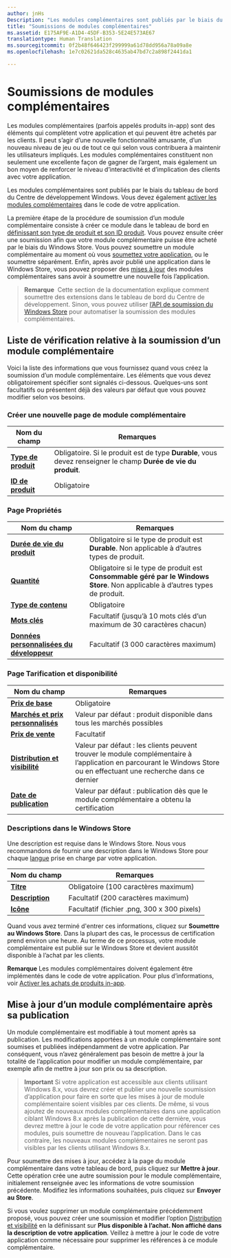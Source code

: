 ```yaml
---
author: jnHs
Description: "Les modules complémentaires sont publiés par le biais du tableau de bord du Centre de développement Windows."
title: "Soumissions de modules complémentaires"
ms.assetid: E175AF9E-A1D4-45DF-B353-5E24E573AE67
translationtype: Human Translation
ms.sourcegitcommit: 0f2b48f646423f299999a61d78dd956a78a09a8e
ms.openlocfilehash: 1e7c02621da528c4635ab47bd7c2a898f2441da1

---
```


# <a name="add-on-submissions"></a>Soumissions de modules complémentaires

Les modules complémentaires (parfois appelés produits in-app) sont des éléments qui complètent votre application et qui peuvent être achetés par les clients. Il peut s’agir d’une nouvelle fonctionnalité amusante, d’un nouveau niveau de jeu ou de tout ce qui selon vous contribuera à maintenir les utilisateurs impliqués. Les modules complémentaires constituent non seulement une excellente façon de gagner de l’argent, mais également un bon moyen de renforcer le niveau d’interactivité et d’implication des clients avec votre application.

Les modules complémentaires sont publiés par le biais du tableau de bord du Centre de développement Windows. Vous devez également [activer les modules complémentaires](../monetize/in-app-purchases-and-trials.md) dans le code de votre application.

La première étape de la procédure de soumission d’un module complémentaire consiste à créer ce module dans le tableau de bord en [définissant son type de produit et son ID produit](set-your-add-on-product-id.md). Vous pouvez ensuite créer une soumission afin que votre module complémentaire puisse être acheté par le biais du Windows Store. Vous pouvez soumettre un module complémentaire au moment où vous [soumettez votre application](app-submissions.md), ou le soumettre séparément. Enfin, après avoir publié une application dans le Windows Store, vous pouvez proposer des [mises à jour](#updating-an-add-on-after-submission) des modules complémentaires sans avoir à soumettre une nouvelle fois l’application.

> **Remarque**  Cette section de la documentation explique comment soumettre des extensions dans le tableau de bord du Centre de développement. Sinon, vous pouvez utiliser [l’API de soumission du Windows Store](../monetize/create-and-manage-submissions-using-windows-store-services.md) pour automatiser la soumission des modules complémentaires.

## <a name="checklist-for-submitting-an-add-on"></a>Liste de vérification relative à la soumission d’un module complémentaire

Voici la liste des informations que vous fournissez quand vous créez la soumission d’un module complémentaire. Les éléments que vous devez obligatoirement spécifier sont signalés ci-dessous. Quelques-uns sont facultatifs ou présentent déjà des valeurs par défaut que vous pouvez modifier selon vos besoins.

### <a name="create-a-new-add-on-page"></a>Créer une nouvelle page de module complémentaire
| Nom du champ                    | Remarques                            |
|-------------------------------|----------------------------------|
| [**Type de produit**](set-your-add-on-product-id.md#product-type)      | Obligatoire. Si le produit est de type **Durable**, vous devez renseigner le champ **Durée de vie du produit**. |  
| [**ID de produit**](set-your-add-on-product-id.md#product-id)          | Obligatoire |        

<span/>

### <a name="properties-page"></a>Page Propriétés
| Nom du champ                    | Remarques                              |   
|-------------------------------|------------------------------------|
| [**Durée de vie du produit**](enter-add-on-properties.md#product-lifetime)  | Obligatoire si le type de produit est **Durable**. Non applicable à d’autres types de produit. |
| [**Quantité**](enter-add-on-properties.md#quantity)  | Obligatoire si le type de produit est **Consommable géré par le Windows Store**. Non applicable à d’autres types de produit.
| [**Type de contenu**](enter-add-on-properties.md#content-type)          | Obligatoire       |               
| [**Mots clés**](enter-add-on-properties.md#keywords)                  | Facultatif (jusqu’à 10 mots clés d’un maximum de 30 caractères chacun) |
| [**Données personnalisées du développeur**](enter-add-on-properties.md#custom-developer-data)                               | Facultatif (3 000 caractères maximum)             |

<span/>

### <a name="pricing-and-availability-page"></a>Page Tarification et disponibilité
| Nom du champ                    | Remarques                                       |
|-------------------------------|---------------------------------------------|
| [**Prix de base**](set-add-on-pricing-and-availability.md#base-price)                | Obligatoire                                    |
| [**Marchés et prix personnalisés**](set-add-on-pricing-and-availability.md#markets-and-custom-prices)  | Valeur par défaut : produit disponible dans tous les marchés possibles |
| [**Prix de vente**](put-apps-and-add-ons-on-sale.md)               | Facultatif                             |
| [**Distribution et visibilité**](set-add-on-pricing-and-availability.md#distribution-and-visibility)   | Valeur par défaut : les clients peuvent trouver le module complémentaire à l’application en parcourant le Windows Store ou en effectuant une recherche dans ce dernier |
| [**Date de publication**](set-add-on-pricing-and-availability.md#publish-date)                | Valeur par défaut : publication dès que le module complémentaire a obtenu la certification |

<span/>

### <a name="store-listings"></a>Descriptions dans le Windows Store
Une description est requise dans le Windows Store. Nous vous recommandons de fournir une description dans le Windows Store pour chaque [langue](create-add-on-store-listings.md#languages) prise en charge par votre application.

| Nom du champ                    | Remarques                                       |
|-------------------------------|---------------------------------------------|
| [**Titre**](create-add-on-store-listings.md#title)                    | Obligatoire (100 caractères maximum)              |
| [**Description**](create-add-on-store-listings.md#description)       | Facultatif (200 caractères maximum)              |
| [**Icône**](create-add-on-store-listings.md#icon)                    | Facultatif (fichier .png, 300 x 300 pixels)             |

<span/>

Quand vous avez terminé d'entrer ces informations, cliquez sur **Soumettre au Windows Store**. Dans la plupart des cas, le processus de certification prend environ une heure. Au terme de ce processus, votre module complémentaire est publié sur le Windows Store et devient aussitôt disponible à l’achat par les clients.

**Remarque** Les modules complémentaires doivent également être implémentés dans le code de votre application. Pour plus d’informations, voir [Activer les achats de produits in-app](../monetize/enable-in-app-product-purchases.md).


## <a name="updating-an-add-on-after-publication"></a>Mise à jour d’un module complémentaire après sa publication

Un module complémentaire est modifiable à tout moment après sa publication. Les modifications apportées à un module complémentaire sont soumises et publiées indépendamment de votre application. Par conséquent, vous n’avez généralement pas besoin de mettre à jour la totalité de l’application pour modifier un module complémentaire, par exemple afin de mettre à jour son prix ou sa description.

> **Important** Si votre application est accessible aux clients utilisant Windows 8.x, vous devrez créer et publier une nouvelle soumission d’application pour faire en sorte que les mises à jour de module complémentaire soient visibles par ces clients. De même, si vous ajoutez de nouveaux modules complémentaires dans une application ciblant Windows 8.x après la publication de cette dernière, vous devrez mettre à jour le code de votre application pour référencer ces modules, puis soumettre de nouveau l’application. Dans le cas contraire, les nouveaux modules complémentaires ne seront pas visibles par les clients utilisant Windows 8.x.

Pour soumettre des mises à jour, accédez à la page du module complémentaire dans votre tableau de bord, puis cliquez sur **Mettre à jour**. Cette opération crée une autre soumission pour le module complémentaire, initialement renseignée avec les informations de votre soumission précédente. Modifiez les informations souhaitées, puis cliquez sur **Envoyer au Store**.

Si vous voulez supprimer un module complémentaire précédemment proposé, vous pouvez créer une soumission et modifier l’option [Distribution et visibilité](set-add-on-pricing-and-availability.md) en la définissant sur **Plus disponible à l’achat. Non affiché dans la description de votre application**. Veillez à mettre à jour le code de votre application comme nécessaire pour supprimer les références à ce module complémentaire.



<!--HONumber=Dec16_HO1-->


